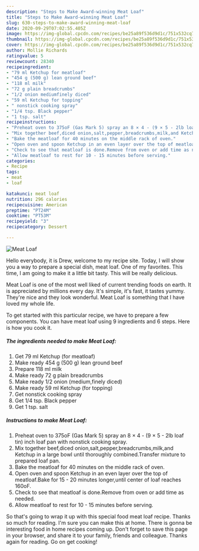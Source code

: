 ```yaml
---
description: "Steps to Make Award-winning Meat Loaf"
title: "Steps to Make Award-winning Meat Loaf"
slug: 630-steps-to-make-award-winning-meat-loaf
date: 2020-09-29T07:02:55.405Z
image: https://img-global.cpcdn.com/recipes/be25a89f536d9d1c/751x532cq70/meat-loaf-recipe-main-photo.jpg
thumbnail: https://img-global.cpcdn.com/recipes/be25a89f536d9d1c/751x532cq70/meat-loaf-recipe-main-photo.jpg
cover: https://img-global.cpcdn.com/recipes/be25a89f536d9d1c/751x532cq70/meat-loaf-recipe-main-photo.jpg
author: Mollie Richards
ratingvalue: 5
reviewcount: 28340
recipeingredient:
- "79 ml Ketchup for meatloaf"
- "454 g (500 g) lean ground beef"
- "118 ml milk"
- "72 g plain breadcrumbs"
- "1/2 onion mediumfinely diced"
- "59 ml Ketchup for topping"
- " nonstick cooking spray"
- "1/4 tsp. Black pepper"
- "1 tsp. salt"
recipeinstructions:
- "Preheat oven to 375oF (Gas Mark 5) spray an 8 × 4 - (9 × 5 - 2lb loaf tin) inch loaf pan with nonstick cooking spray."
- "Mix together beef,diced onion,salt,pepper,breadcrumbs,milk,and Ketchup in a large bowl until thoroughly combined.Transfer mixture to prepared loaf pan."
- "Bake the meatloaf for 40 minutes on the middle rack of oven."
- "Open oven and spoon Ketchup in an even layer over the top of meatloaf.Bake for 15 - 20 minutes longer,until center of loaf reaches 160oF."
- "Check to see that meatloaf is done.Remove from oven or add time as needed."
- "Allow meatloaf to rest for 10 - 15 minutes before serving."
categories:
- Recipe
tags:
- meat
- loaf

katakunci: meat loaf 
nutrition: 296 calories
recipecuisine: American
preptime: "PT24M"
cooktime: "PT53M"
recipeyield: "3"
recipecategory: Dessert

---
```



![Meat Loaf](https://img-global.cpcdn.com/recipes/be25a89f536d9d1c/751x532cq70/meat-loaf-recipe-main-photo.jpg)

Hello everybody, it is Drew, welcome to my recipe site. Today, I will show you a way to prepare a special dish, meat loaf. One of my favorites. This time, I am going to make it a little bit tasty. This will be really delicious.

Meat Loaf is one of the most well liked of current trending foods on earth. It is appreciated by millions every day. It's simple, it's fast, it tastes yummy. They're nice and they look wonderful. Meat Loaf is something that I have loved my whole life.




To get started with this particular recipe, we have to prepare a few components. You can have meat loaf using 9 ingredients and 6 steps. Here is how you cook it.

<!--inarticleads1-->

##### The ingredients needed to make Meat Loaf:

1. Get 79 ml Ketchup (for meatloaf)
1. Make ready 454 g (500 g) lean ground beef
1. Prepare 118 ml milk
1. Make ready 72 g plain breadcrumbs
1. Make ready 1/2 onion (medium,finely diced)
1. Make ready 59 ml Ketchup (for topping)
1. Get  nonstick cooking spray
1. Get 1/4 tsp. Black pepper
1. Get 1 tsp. salt




<!--inarticleads2-->

##### Instructions to make Meat Loaf:

1. Preheat oven to 375oF (Gas Mark 5) spray an 8 × 4 - (9 × 5 - 2lb loaf tin) inch loaf pan with nonstick cooking spray.
1. Mix together beef,diced onion,salt,pepper,breadcrumbs,milk,and Ketchup in a large bowl until thoroughly combined.Transfer mixture to prepared loaf pan.
1. Bake the meatloaf for 40 minutes on the middle rack of oven.
1. Open oven and spoon Ketchup in an even layer over the top of meatloaf.Bake for 15 - 20 minutes longer,until center of loaf reaches 160oF.
1. Check to see that meatloaf is done.Remove from oven or add time as needed.
1. Allow meatloaf to rest for 10 - 15 minutes before serving.




So that's going to wrap it up with this special food meat loaf recipe. Thanks so much for reading. I'm sure you can make this at home. There is gonna be interesting food in home recipes coming up. Don't forget to save this page in your browser, and share it to your family, friends and colleague. Thanks again for reading. Go on get cooking!
